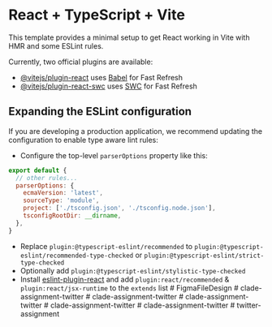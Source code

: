 # React + TypeScript + Vite

This template provides a minimal setup to get React working in Vite with HMR and some ESLint rules.

Currently, two official plugins are available:

- [@vitejs/plugin-react](https://github.com/vitejs/vite-plugin-react/blob/main/packages/plugin-react/README.md) uses [Babel](https://babeljs.io/) for Fast Refresh
- [@vitejs/plugin-react-swc](https://github.com/vitejs/vite-plugin-react-swc) uses [SWC](https://swc.rs/) for Fast Refresh

## Expanding the ESLint configuration

If you are developing a production application, we recommend updating the configuration to enable type aware lint rules:

- Configure the top-level `parserOptions` property like this:

```js
export default {
  // other rules...
  parserOptions: {
    ecmaVersion: 'latest',
    sourceType: 'module',
    project: ['./tsconfig.json', './tsconfig.node.json'],
    tsconfigRootDir: __dirname,
  },
}
```

- Replace `plugin:@typescript-eslint/recommended` to `plugin:@typescript-eslint/recommended-type-checked` or `plugin:@typescript-eslint/strict-type-checked`
- Optionally add `plugin:@typescript-eslint/stylistic-type-checked`
- Install [eslint-plugin-react](https://github.com/jsx-eslint/eslint-plugin-react) and add `plugin:react/recommended` & `plugin:react/jsx-runtime` to the `extends` list
#   F i g m a F i l e D e s i g n  
 #   c l a d e - a s s i g n m e n t - t w i t t e r  
 #   c l a d e - a s s i g n m e n t - t w i t t e r  
 #   c l a d e - a s s i g n m e n t - t w i t t e r  
 #   c l a d e - a s s i g n m e n t - t w i t t e r  
 #   c l a d e - a s s i g n m e n t - t w i t t e r  
 #   t w i t t e r - a s s i g n m e n t  
 